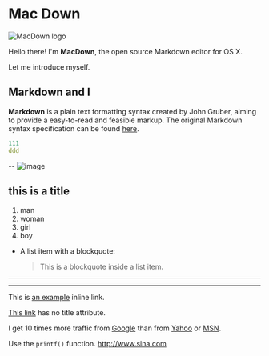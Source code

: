 # Mac Down
![MacDown logo](http://macdown.uranusjr.com/static/images/logo-160.png)

Hello there! I'm **MacDown**, the open source Markdown editor for OS X. 

Let me introduce myself.

## Markdown and I 

**Markdown** is a plain text formatting syntax created by John Gruber, aiming to provide a easy-to-read and feasible markup. The original Markdown syntax specification can be found [here](http://daringfireball.net/projects/markdown/syntax).

```yaml
111
ddd

```
--
![image](file://./DSC_6632.jpg)

## this is a title
1. man
2. woman
3. girl 
4. boy


  
*   A list item with a blockquote:

    > This is a blockquote
    > inside a list item.
    
---

***

This is [an example](http://example.com/ "Title") inline link.

[This link](http://example.net/) has no title attribute.

I get 10 times more traffic from [Google][] than from
[Yahoo][] or [MSN][].

  [google]: http://google.com/        "Google"
  [yahoo]:  http://search.yahoo.com/  "Yahoo Search"
  [msn]:    http://search.msn.com/    "MSN Search"
  
Use the `printf()` function.
<http://www.sina.com>
